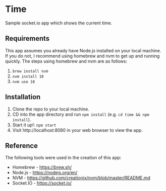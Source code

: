 # Time
Sample socket.io app which shows the current time.

## Requirements
This app assumes you already have Node.js installed on your local machine. If you do not, I recommend using homebrew and nvm to get up and running quickly. The steps using homebrew and nvm are as follows:

1. `brew install nvm`
2. `nvm install 18`
3. `nvm use 18`

## Installation
1. Clone the repo to your local machine.
2. CD into the app directory and run `npm install` (e.g. `cd time && npm install`).
3. Start it up!: `npm start`
4. Visit http://localhost:8080 in your web browser to view the app.

## Reference
The following tools were used in the creation of this app:

* Homebrew - https://brew.sh/
* Node.js - https://nodejs.org/en/
* NVM - https://github.com/creationix/nvm/blob/master/README.md
* Socket.IO - https://socket.io/

